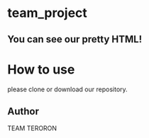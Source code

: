 # team_project

## You can see our pretty HTML!

# How to use
please clone or download our repository.

## Author
TEAM TERORON
